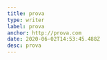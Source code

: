```yaml
---
title: prova
type: writer
label: prova
anchor: http://prova.com
date: 2020-06-02T14:53:45.488Z
desc: prova
---
```

